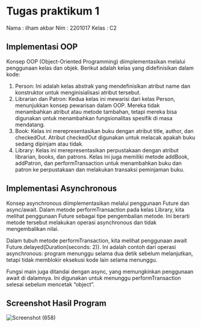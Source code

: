 # Tugas praktikum 1
Nama  : ilham akbar
Nim   : 2201017
Kelas : C2

## Implementasi OOP
Konsep OOP (Object-Oriented Programming) diimplementasikan melalui penggunaan kelas dan objek. Berikut adalah kelas yang didefinisikan dalam kode:

1. Person: Ini adalah kelas abstrak yang mendefinisikan atribut name dan konstruktor untuk menginisialisasi atribut tersebut.
2. Librarian dan Patron: Kedua kelas ini mewarisi dari kelas Person, menunjukkan konsep pewarisan dalam OOP. Mereka tidak menambahkan atribut atau metode tambahan, tetapi mereka bisa digunakan untuk menambahkan fungsionalitas spesifik di masa mendatang.
3. Book: Kelas ini merepresentasikan buku dengan atribut title, author, dan checkedOut. Atribut checkedOut digunakan untuk melacak apakah buku sedang dipinjam atau tidak.
4. Library: Kelas ini merepresentasikan perpustakaan dengan atribut librarian, books, dan patrons. Kelas ini juga memiliki metode addBook, addPatron, dan performTransaction untuk menambahkan buku dan patron ke perpustakaan dan melakukan transaksi peminjaman buku.

## Implementasi Asynchronous
Konsep asynchronous diimplementasikan melalui penggunaan Future dan async/await. Dalam metode performTransaction pada kelas Library, kita melihat penggunaan Future<void> sebagai tipe pengembalian metode. Ini berarti metode tersebut melakukan operasi asynchronous dan tidak mengembalikan nilai.

Dalam tubuh metode performTransaction, kita melihat penggunaan await Future.delayed(Duration(seconds: 2)). Ini adalah contoh dari operasi asynchronous: program menunggu selama dua detik sebelum melanjutkan, tetapi tidak memblokir eksekusi kode lain selama menunggu.

Fungsi main juga ditandai dengan async, yang memungkinkan penggunaan await di dalamnya. Ini digunakan untuk menunggu performTransaction selesai sebelum mencetak “object”.

## Screenshot Hasil Program
![Screenshot (658)](https://github.com/Ilham9675/Tp1_Provis/assets/117561201/c4fada1d-5cb9-4bfb-9c94-4c3a7431c452)